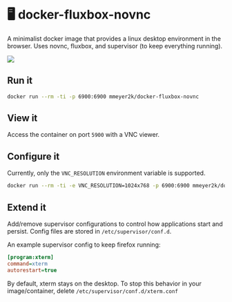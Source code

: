 # 🖥️ docker-fluxbox-novnc
A minimalist docker image that provides a linux desktop environment in the browser.
Uses novnc, fluxbox, and supervisor (to keep everything running).

![](https://img.shields.io/docker/pulls/mmeyer2k/docker-fluxbox-novnc.svg?cacheSeconds=3600)

## Run it
```bash
docker run --rm -ti -p 6900:6900 mmeyer2k/docker-fluxbox-novnc
```

## View it
Access the container on port `5900` with a VNC viewer.

## Configure it
Currently, only the `VNC_RESOLUTION` environment variable is supported.
```bash
docker run --rm -ti -e VNC_RESOLUTION=1024x768 -p 6900:6900 mmeyer2k/docker-fluxbox-novnc
```

## Extend it
Add/remove supervisor configurations to control how applications start and persist.
Config files are stored in `/etc/supervisor/conf.d`.

An example supervisor config to keep firefox running:
```ini
[program:xterm]
command=xterm
autorestart=true
```

By default, xterm stays on the desktop. To stop this behavior in your image/container, delete `/etc/supervisor/conf.d/xterm.conf`
